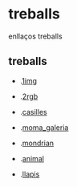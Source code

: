 # treballs
enllaços treballs

## treballs

* .[1img](https://adacardona.github.io/1img/)

* .[2rgb](https://adacardona.github.io/2rgb/)

* .[casilles](https://adacardona.github.io/Casilles/)

* .[moma_galeria](https://adacardona.github.io/moma_galeria/)

* .[mondrian](https://adacardona.github.io/mondrian/)

* .[animal](https://adacardona.github.io/Animal/)

* .[llapis](https://adacardona.github.io/Llapis/)
